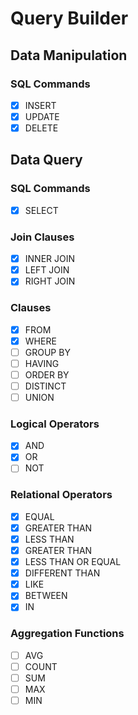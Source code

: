 # Query Builder

## Data Manipulation
### SQL Commands
- [x] INSERT
- [x] UPDATE
- [x] DELETE

## Data Query
### SQL Commands
- [x] SELECT

### Join Clauses
- [x] INNER JOIN
- [x] LEFT JOIN
- [x] RIGHT JOIN

### Clauses
- [x] FROM
- [x] WHERE
- [ ] GROUP BY
- [ ] HAVING
- [ ] ORDER BY
- [ ] DISTINCT
- [ ] UNION

### Logical Operators
- [x] AND
- [x] OR
- [ ] NOT

### Relational Operators
- [x] EQUAL
- [x] GREATER THAN
- [x] LESS THAN
- [x] GREATER THAN
- [x] LESS THAN OR EQUAL
- [x] DIFFERENT THAN
- [x] LIKE
- [x] BETWEEN
- [x] IN

### Aggregation Functions
- [ ] AVG
- [ ] COUNT
- [ ] SUM
- [ ] MAX
- [ ] MIN
